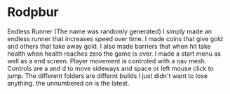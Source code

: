 # Rodpbur
Endless Runner
(The name was randomly generated)
I simply made an endless runner that increases speed over time. 
I made coins that give gold and others that take away gold. 
I also made barriers that when hit take health when health reaches zero the game is over. 
I made a start menu as well as a end screen. 
Player movement is controled with a nav mesh. 
Controls are a and d to move sideways and space or left mouse click to jump.
The different folders are differnt builds I just didn't want to lose anything. the unnumbered on is the latest.
